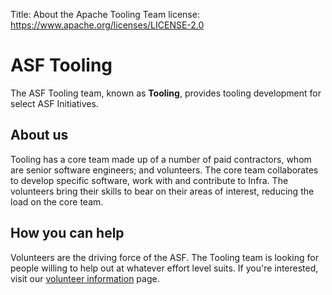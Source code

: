 Title: About the Apache Tooling Team
license: https://www.apache.org/licenses/LICENSE-2.0

# ASF Tooling
The ASF Tooling team, known as **Tooling**, provides tooling development for select ASF Initiatives.

## About us
Tooling has a core team made up of a number of paid contractors, whom are senior software engineers; and volunteers. The core team collaborates to develop specific software, work with and contribute to Infra. The volunteers bring their skills to bear on their areas of interest, reducing the load on the core team.

## How you can help
Volunteers are the driving force of the ASF. The Tooling team is looking for people willing to help out at whatever effort level suits. If you're interested, visit our [volunteer information](volunteer.html) page.
